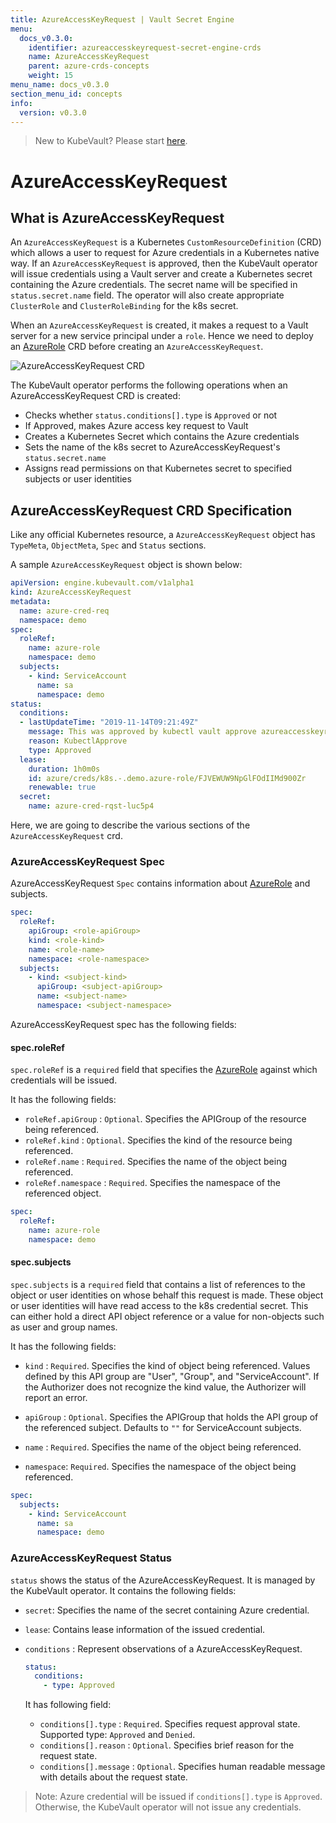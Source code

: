 ```yaml
---
title: AzureAccessKeyRequest | Vault Secret Engine
menu:
  docs_v0.3.0:
    identifier: azureaccesskeyrequest-secret-engine-crds
    name: AzureAccessKeyRequest
    parent: azure-crds-concepts
    weight: 15
menu_name: docs_v0.3.0
section_menu_id: concepts
info:
  version: v0.3.0
---
```


> New to KubeVault? Please start [here](/docs/v0.3.0/concepts/README).

# AzureAccessKeyRequest

## What is AzureAccessKeyRequest

An `AzureAccessKeyRequest` is a Kubernetes `CustomResourceDefinition` (CRD) which allows a user to request for Azure credentials in a Kubernetes native way. If an `AzureAccessKeyRequest` is approved, then the KubeVault operator will issue credentials using a Vault server and create a Kubernetes secret containing the Azure credentials. The secret name will be specified in `status.secret.name` field. The operator will also create appropriate `ClusterRole` and `ClusterRoleBinding` for the k8s secret.

When an `AzureAccessKeyRequest` is created, it makes a request to a Vault server for a new service principal under a `role`. Hence we need to deploy an [AzureRole](/docs/v0.3.0/concepts/secret-engine-crds/azure-secret-engine/azurerole) CRD before creating an `AzureAccessKeyRequest`.

![AzureAccessKeyRequest CRD](/docs/v0.3.0/images/concepts/azure_accesskey_request.svg)

The KubeVault operator performs the following operations when an AzureAccessKeyRequest CRD is created:

- Checks whether `status.conditions[].type` is `Approved` or not
- If Approved, makes Azure access key request to Vault
- Creates a Kubernetes Secret which contains the Azure credentials
- Sets the name of the k8s secret to AzureAccessKeyRequest's `status.secret.name`
- Assigns read permissions on that Kubernetes secret to specified subjects or user identities

## AzureAccessKeyRequest CRD Specification

Like any official Kubernetes resource, a `AzureAccessKeyRequest` object has `TypeMeta`, `ObjectMeta`, `Spec` and `Status` sections.

A sample `AzureAccessKeyRequest` object is shown below:

```yaml
apiVersion: engine.kubevault.com/v1alpha1
kind: AzureAccessKeyRequest
metadata:
  name: azure-cred-req
  namespace: demo
spec:
  roleRef:
    name: azure-role
    namespace: demo
  subjects:
    - kind: ServiceAccount
      name: sa
      namespace: demo
status:
  conditions:
  - lastUpdateTime: "2019-11-14T09:21:49Z"
    message: This was approved by kubectl vault approve azureaccesskeyrequest
    reason: KubectlApprove
    type: Approved
  lease:
    duration: 1h0m0s
    id: azure/creds/k8s.-.demo.azure-role/FJVEWUW9NpGlFOdIIMd900Zr
    renewable: true
  secret:
    name: azure-cred-rqst-luc5p4
```

Here, we are going to describe the various sections of the `AzureAccessKeyRequest` crd.

### AzureAccessKeyRequest Spec

AzureAccessKeyRequest `Spec` contains information about [AzureRole](/docs/v0.3.0/concepts/secret-engine-crds/azure-secret-engine/azurerole) and subjects.

```yaml
spec:
  roleRef:
    apiGroup: <role-apiGroup>
    kind: <role-kind>
    name: <role-name>
    namespace: <role-namespace>
  subjects:
    - kind: <subject-kind>
      apiGroup: <subject-apiGroup>
      name: <subject-name>
      namespace: <subject-namespace>
```

AzureAccessKeyRequest spec has the following fields:

#### spec.roleRef

`spec.roleRef` is a `required` field that specifies the [AzureRole](/docs/v0.3.0/concepts/secret-engine-crds/azure-secret-engine/azurerole) against which credentials will be issued.

It has the following fields:

- `roleRef.apiGroup` : `Optional`. Specifies the APIGroup of the resource being referenced.
- `roleRef.kind` : `Optional`. Specifies the kind of the resource being referenced.
- `roleRef.name` : `Required`. Specifies the name of the object being referenced.
- `roleRef.namespace` : `Required`. Specifies the namespace of the referenced object.

```yaml
spec:
  roleRef:
    name: azure-role
    namespace: demo
```

#### spec.subjects

`spec.subjects` is a `required` field that contains a list of references to the object or
user identities on whose behalf this request is made. These object or user identities will have
read access to the k8s credential secret. This can either hold a direct API object reference or a value for non-objects such as user and group names.

It has the following fields:

- `kind` : `Required`. Specifies the kind of object being referenced. Values defined by this API group are "User", "Group", and "ServiceAccount". If the Authorizer does not recognize the kind value, the Authorizer will report an error.

- `apiGroup` : `Optional`. Specifies the APIGroup that holds the API group of the referenced subject.
   Defaults to `""` for ServiceAccount subjects.

- `name` : `Required`. Specifies the name of the object being referenced.

- `namespace`: `Required`. Specifies the namespace of the object being referenced.

```yaml
spec:
  subjects:
    - kind: ServiceAccount
      name: sa
      namespace: demo
```

### AzureAccessKeyRequest Status

`status` shows the status of the AzureAccessKeyRequest. It is managed by the KubeVault operator. It contains the following fields:

- `secret`: Specifies the name of the secret containing Azure credential.

- `lease`: Contains lease information of the issued credential.

- `conditions` : Represent observations of a AzureAccessKeyRequest.

  ```yaml
  status:
    conditions:
      - type: Approved
  ```

  It has following field:

  - `conditions[].type` : `Required`. Specifies request approval state. Supported type: `Approved` and `Denied`.
  - `conditions[].reason` : `Optional`. Specifies brief reason for the request state.
  - `conditions[].message` : `Optional`. Specifies human readable message with details about the request state.

> Note: Azure credential will be issued if `conditions[].type` is `Approved`. Otherwise, the KubeVault operator will not issue any credentials.
